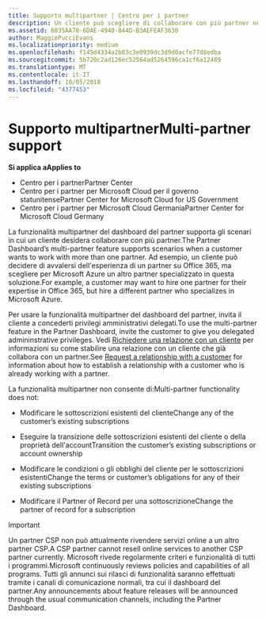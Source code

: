 ```yaml
---
title: Supporto multipartner | Centro per i partner
description: Un cliente può scegliere di collaborare con più partner nel programma Cloud Solution Provider specializzati in servizi diversi.
ms.assetid: 6835AA78-6DAE-4940-844D-B3AEFEAF3630
author: MaggiePucciEvans
ms.localizationpriority: medium
ms.openlocfilehash: f145d4334a2b83c3e0939dc3d9d0acfe77d8edba
ms.sourcegitcommit: 5b720c2ad126ec52564ad5264596ca1cf6a12489
ms.translationtype: MT
ms.contentlocale: it-IT
ms.lasthandoff: 10/05/2018
ms.locfileid: "4377453"
---
```

# <a name="multi-partner-support"></a><span data-ttu-id="873ee-103">Supporto multipartner</span><span class="sxs-lookup"><span data-stu-id="873ee-103">Multi-partner support</span></span>

**<span data-ttu-id="873ee-104">Si applica a</span><span class="sxs-lookup"><span data-stu-id="873ee-104">Applies to</span></span>**

-  <span data-ttu-id="873ee-105">Centro per i partner</span><span class="sxs-lookup"><span data-stu-id="873ee-105">Partner Center</span></span>
-  <span data-ttu-id="873ee-106">Centro per i partner per Microsoft Cloud per il governo statunitense</span><span class="sxs-lookup"><span data-stu-id="873ee-106">Partner Center for Microsoft Cloud for US Government</span></span>
-  <span data-ttu-id="873ee-107">Centro per i partner per Microsoft Cloud Germania</span><span class="sxs-lookup"><span data-stu-id="873ee-107">Partner Center for Microsoft Cloud Germany</span></span>

<span data-ttu-id="873ee-108">La funzionalità multipartner del dashboard del partner supporta gli scenari in cui un cliente desidera collaborare con più partner.</span><span class="sxs-lookup"><span data-stu-id="873ee-108">The Partner Dashboard’s multi-partner feature supports scenarios when a customer wants to work with more than one partner.</span></span> <span data-ttu-id="873ee-109">Ad esempio, un cliente può decidere di avvalersi dell'esperienza di un partner su Office 365, ma scegliere per Microsoft Azure un altro partner specializzato in questa soluzione.</span><span class="sxs-lookup"><span data-stu-id="873ee-109">For example, a customer may want to hire one partner for their expertise in Office 365, but hire a different partner who specializes in Microsoft Azure.</span></span>

<span data-ttu-id="873ee-110">Per usare la funzionalità multipartner del dashboard del partner, invita il cliente a concederti privilegi amministrativi delegati.</span><span class="sxs-lookup"><span data-stu-id="873ee-110">To use the multi-partner feature in the Partner Dashboard, invite the customer to give you delegated admininstrative privileges.</span></span> <span data-ttu-id="873ee-111">Vedi [Richiedere una relazione con un cliente](request-a-relationship-with-a-customer.md) per informazioni su come stabilire una relazione con un cliente che già collabora con un partner.</span><span class="sxs-lookup"><span data-stu-id="873ee-111">See [Request a relationship with a customer](request-a-relationship-with-a-customer.md) for information about how to establish a relationship with a customer who is already working with a partner.</span></span>

<span data-ttu-id="873ee-112">La funzionalità multipartner non consente di:</span><span class="sxs-lookup"><span data-stu-id="873ee-112">Multi-partner functionality does not:</span></span>

-   <span data-ttu-id="873ee-113">Modificare le sottoscrizioni esistenti del cliente</span><span class="sxs-lookup"><span data-stu-id="873ee-113">Change any of the customer’s existing subscriptions</span></span>

-   <span data-ttu-id="873ee-114">Eseguire la transizione delle sottoscrizioni esistenti del cliente o della proprietà dell'account</span><span class="sxs-lookup"><span data-stu-id="873ee-114">Transition the customer’s existing subscriptions or account ownership</span></span>

-   <span data-ttu-id="873ee-115">Modificare le condizioni o gli obblighi del cliente per le sottoscrizioni esistenti</span><span class="sxs-lookup"><span data-stu-id="873ee-115">Change the terms or customer’s obligations for any of their existing subscriptions</span></span>

-   <span data-ttu-id="873ee-116">Modificare il Partner of Record per una sottoscrizione</span><span class="sxs-lookup"><span data-stu-id="873ee-116">Change the partner of record for a subscription</span></span>

> [!IMPORTANT]  
> <span data-ttu-id="873ee-117">Un partner CSP non può attualmente rivendere servizi online a un altro partner CSP.</span><span class="sxs-lookup"><span data-stu-id="873ee-117">A CSP partner cannot resell online services to another CSP partner currently.</span></span> <span data-ttu-id="873ee-118">Microsoft rivede regolarmente criteri e funzionalità di tutti i programmi.</span><span class="sxs-lookup"><span data-stu-id="873ee-118">Microsoft continuously reviews policies and capabilities of all programs.</span></span> <span data-ttu-id="873ee-119">Tutti gli annunci sui rilasci di funzionalità saranno effettuati tramite i canali di comunicazione normali, tra cui il dashboard del partner.</span><span class="sxs-lookup"><span data-stu-id="873ee-119">Any announcements about feature releases will be announced through the usual communication channels, including the Partner Dashboard.</span></span>  

 







